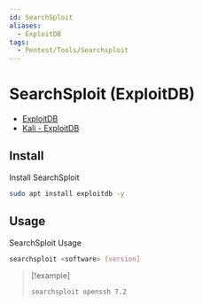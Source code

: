```yaml
---
id: SearchSploit
aliases:
  - ExploitDB
tags:
  - Pentest/Tools/Searchsploit
---
```


# SearchSploit (ExploitDB)

- [ExploitDB](https://www.exploit-db.com/searchsploit)
- [Kali - ExploitDB](https://www.kali.org/tools/exploitdb/)

## Install

Install SearchSploit

```sh
sudo apt install exploitdb -y
```

## Usage

SearchSploit Usage

```sh
searchsploit <software> [version]
```

> [!example]
>
>```sh
>searchsploit openssh 7.2
>```
